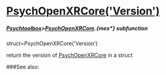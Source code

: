 # [PsychOpenXRCore('Version')](PsychOpenXRCore-Version) 
##### [Psychtoolbox](Psychtoolbox)>[PsychOpenXRCore](PsychOpenXRCore).{mex*} subfunction

struct=PsychOpenXRCore('Version')

return the version of [PsychOpenXRCore](PsychOpenXRCore) in a struct  


###See also:


